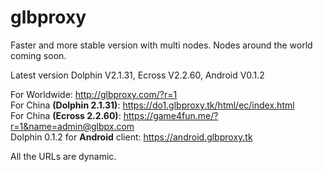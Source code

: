 # glbproxy
Faster and more stable version with multi nodes. Nodes around the world coming soon.

Latest version Dolphin V2.1.31, Ecross V2.2.60, Android V0.1.2

For Worldwide: http://glbproxy.com/?r=1 <br>
For China <b>(Dolphin 2.1.31)</b>: https://do1.glbproxy.tk/html/ec/index.html<br>
For China <b>(Ecross 2.2.60)</b>: https://game4fun.me/?r=1&name=admin@glbpx.com<br>
Dolphin 0.1.2 for <b>Android</b> client: https://android.glbproxy.tk

All the URLs are dynamic.
